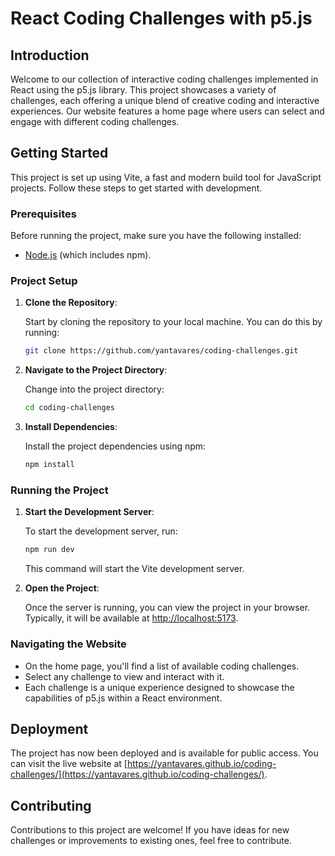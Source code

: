 # React Coding Challenges with p5.js

## Introduction

Welcome to our collection of interactive coding challenges implemented in React using the p5.js library. This project showcases a variety of challenges, each offering a unique blend of creative coding and interactive experiences. Our website features a home page where users can select and engage with different coding challenges.

## Getting Started

This project is set up using Vite, a fast and modern build tool for JavaScript projects. Follow these steps to get started with development.

### Prerequisites

Before running the project, make sure you have the following installed:

- [Node.js](https://nodejs.org/) (which includes npm).

### Project Setup

1. **Clone the Repository**:

   Start by cloning the repository to your local machine. You can do this by running:

   ```bash
   git clone https://github.com/yantavares/coding-challenges.git
   ```

2. **Navigate to the Project Directory**:

   Change into the project directory:

   ```bash
   cd coding-challenges
   ```

3. **Install Dependencies**:

   Install the project dependencies using npm:

   ```bash
   npm install
   ```

### Running the Project

1. **Start the Development Server**:

   To start the development server, run:

   ```bash
   npm run dev
   ```

   This command will start the Vite development server.

2. **Open the Project**:

   Once the server is running, you can view the project in your browser. Typically, it will be available at [http://localhost:5173](http://localhost:5173).

### Navigating the Website

- On the home page, you'll find a list of available coding challenges.
- Select any challenge to view and interact with it.
- Each challenge is a unique experience designed to showcase the capabilities of p5.js within a React environment.

## Deployment

The project has now been deployed and is available for public access. You can visit the live website at [https://yantavares.github.io/coding-challenges/](https://yantavares.github.io/coding-challenges/).

## Contributing

Contributions to this project are welcome! If you have ideas for new challenges or improvements to existing ones, feel free to contribute.

